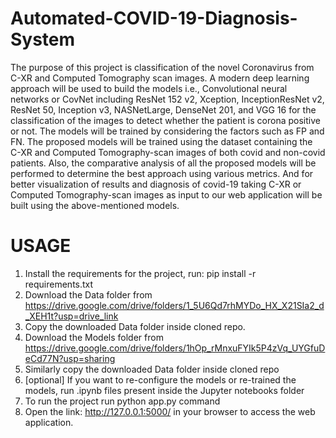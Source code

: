 # Automated-COVID-19-Diagnosis-System
The purpose of this project is classification of the novel Coronavirus from C-XR and Computed Tomography scan images. A modern deep learning approach will be used to build the models i.e., Convolutional neural networks or CovNet including ResNet 152 v2, Xception, InceptionResNet v2, ResNet 50, Inception v3, NASNetLarge, DenseNet 201, and VGG 16 for the classification of the images to detect whether the patient is corona positive or not. The models will be trained by considering the factors such as FP and FN. 
The proposed models will be trained using the dataset containing the C-XR and Computed Tomography-scan images of both covid and non-covid patients. Also, the comparative analysis of all the proposed models will be performed to determine the best approach using various metrics. And for better visualization of results and diagnosis of covid-19 taking C-XR or Computed Tomography-scan images as input to our web application will be built using the above-mentioned models.


# USAGE
1. Install the requirements for the project, run: pip install -r requirements.txt
2. Download the Data folder from https://drive.google.com/drive/folders/1_5U6Qd7rhMYDo_HX_X21SIa2_d_XEH1t?usp=drive_link
3. Copy the downloaded Data folder inside cloned repo.
4. Download the Models folder from https://drive.google.com/drive/folders/1hOp_rMnxuFYIk5P4zVq_UYGfuDeCd77N?usp=sharing
5. Similarly copy the downloaded Data folder inside cloned repo
6. [optional] If you want to re-configure the models or re-trained the models, run .ipynb files present inside the Jupyter notebooks folder
7. To run the project run python app.py command
8. Open the link: http://127.0.0.1:5000/  in your browser to access the web application.

